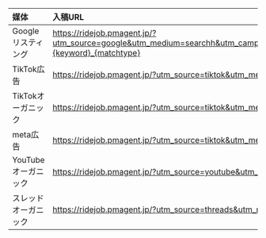| 媒体            | 入稿URL                                                                                                           | パラメーター                                                                              |
|:--------------|:----------------------------------------------------------------------------------------------------------------|:------------------------------------------------------------------------------------|
| Googleリスティング  | https://ridejob.pmagent.jp/?utm_source=google&utm_medium=searchh&utm_campaign=em&utm_term={keyword}_{matchtype} | ?utm_source=google&utm_medium=search&utm_campaign=em&utm_term={keyword}_{matchtype} |
| TikTok広告      | https://ridejob.pmagent.jp/?utm_source=tiktok&utm_medium=ad                                                     | ?utm_source=tiktok&utm_medium=ad                                                    |
| TikTokオーガニック  | https://ridejob.pmagent.jp/?utm_source=tiktok&utm_medium=organic                                                | ?utm_source=tiktok&utm_medium=organic                                               |
| meta広告        | https://ridejob.pmagent.jp/?utm_source=tiktok&utm_medium=organic                                                | ?utm_source=meta&utm_medium=ad                                                      |
| YouTubeオーガニック | https://ridejob.pmagent.jp/?utm_source=youtube&utm_medium=organic                                               | ?utm_source=youtube&utm_medium=organic                                              |
| スレッドオーガニック    | https://ridejob.pmagent.jp/?utm_source=threads&utm_medium=organic                                               | ?utm_source=threads&utm_medium=organic                                              |